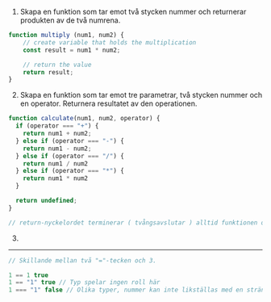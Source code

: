 1. Skapa en funktion som tar emot två stycken nummer och returnerar produkten av de två numrena. 

```js
function multiply (num1, num2) {    
    // create variable that holds the multiplication
    const result = num1 * num2;

    // return the value
    return result;
}
```

2. Skapa en funktion som tar emot tre parametrar, två stycken nummer och en operator. Returnera resultatet av den operationen.

```js
function calculate(num1, num2, operator) {
  if (operator === "+") {
    return num1 + num2;
  } else if (operator === "-") {
    return num1 - num2;
  } else if (operator === "/") {
    return num1 / num2
  } else if (operator === "*") {
    return num1 * num2
  }

  return undefined;
}

// return-nyckelordet terminerar ( tvångsavslutar ) alltid funktionen oavsett om det kommer kod efteråt.
```

3. 

---

```js
// Skillande mellan två "="-tecken och 3.

1 == 1 true
1 == "1" true // Typ spelar ingen roll här
1 === "1" false // Olika typer, nummer kan inte likställas med en sträng
```